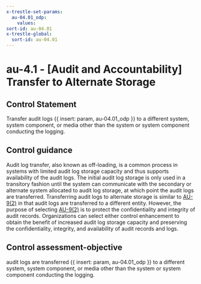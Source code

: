 ```yaml
---
x-trestle-set-params:
  au-04.01_odp:
    values:
sort-id: au-04.01
x-trestle-global:
  sort-id: au-04.01
---
```


# au-4.1 - \[Audit and Accountability\] Transfer to Alternate Storage

## Control Statement

Transfer audit logs {{ insert: param, au-04.01_odp }} to a different system, system component, or media other than the system or system component conducting the logging.

## Control guidance

Audit log transfer, also known as off-loading, is a common process in systems with limited audit log storage capacity and thus supports availability of the audit logs. The initial audit log storage is only used in a transitory fashion until the system can communicate with the secondary or alternate system allocated to audit log storage, at which point the audit logs are transferred. Transferring audit logs to alternate storage is similar to [AU-9(2)](#au-9.2) in that audit logs are transferred to a different entity. However, the purpose of selecting [AU-9(2)](#au-9.2) is to protect the confidentiality and integrity of audit records. Organizations can select either control enhancement to obtain the benefit of increased audit log storage capacity and preserving the confidentiality, integrity, and availability of audit records and logs.

## Control assessment-objective

audit logs are transferred {{ insert: param, au-04.01_odp }} to a different system, system component, or media other than the system or system component conducting the logging.
